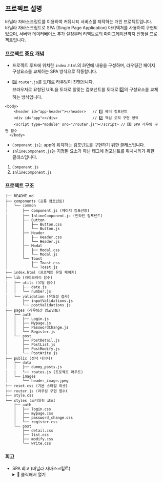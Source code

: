 ## 프로젝트 설명

바닐라 자바스크립트를 이용하여 커뮤니티 서비스를 제작하는 개인 프로젝트입니다. <br />
바닐라 자바스크립트로 SPA (Single Page Application) 아키텍쳐를 사용하여 구현되었으며, 서버와 데이터베이스 추가 설정부터 리액트로의 마이그레이션까지 진행될 프로젝트입니다.

### 프로젝트 중요 개념

- 프로젝트 루프에 위치한 `index.html`의 화면에 내용을 구성하며, 라우팅간 페이지 구성요소를 교체하는 SPA 방식으로 작동합니다. <br/>

- 3️⃣ `router.js`를 토대로 라우팅이 진행됩니다. <br />
브라우저로 요청된 URL을 토대로 알맞는 컴포넌트를 토대로 2️⃣의 구성요소를 교체하는 방식입니다. <br />

```
<body>
    <header id="app-header"></header>   // 1️⃣ 헤더 컴포넌트
    <div id="app"></div>                // 2️⃣ 핵심 로직 구현 영역
    <script type="module" src="/router.js"></script> // 3️⃣ SPA 라우팅 구현 함수
  </body>
```

- `Component.js`는 app에 위치하는 컴포넌트를 구현하기 위한 클래스입니다.
- `InlineComponent.js`는 지정된 요소가 아닌 태그에 컴포넌트를 위치시키기 위한 클래스입니다.



1. `Component.js`
2. `InlineComponent.js`


### 프로젝트 구조
```
├── README.md
├── components (공통 컴포넌트)
│   └── common
│       ├── Component.js (페이지 컴포넌트)
│       ├── InlineComponent.js (인라인 컴포넌트)
│       ├── Button
│       │   ├── Button.css
│       │   └── Button.js
│       ├── Header
│       │   ├── Header.css
│       │   └── Header.js
│       ├── Modal
│       │   ├── Modal.css
│       │   └── Modal.js
│       └── Toast
│           ├── Toast.css
│           └── Toast.js
├── index.html (프로젝트 유일 페이지)
├── lib (라이브러리 함수)
│   ├── utils (유틸 함수)
│   │   ├── date.js
│   │   └── number.js
│   └── validation (유효성 검사)
│       ├── inputValidations.js
│       └── postValidations.js
├── pages (라우팅간 컴포넌트)
│   ├── auth
│   │   ├── Login.js
│   │   ├── Mypage.js
│   │   ├── PasswordChange.js
│   │   └── Register.js
│   └── post
│       ├── PostDetail.js
│       ├── PostList.js
│       ├── PostModify.js
│       └── PostWrite.js
├── public (정적 데이터)
│   ├── data
│   │   ├── dummy_posts.js
│   │   └── routes.js (프로젝트 라우트)
│   └── images
│       └── header_image.jpeg
├── reset.css (기본 스타일 리셋)
├── router.js (라우팅 구현 함수(
├── style.css
└── styles (스타일링 코드)
    ├── auth
    │   ├── login.css
    │   ├── mypage.css
    │   ├── password_change.css
    │   └── register.css
    └── post
        ├── detail.css
        ├── list.css
        ├── modify.css
        └── write.css
```

### 회고

- SPA 회고 (바닐라 자바스크립트)
  <details>
  <summary>📌 클릭해서 열기</summary>
